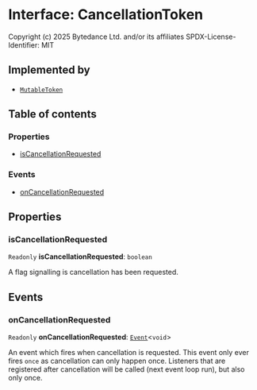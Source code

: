 # Interface: CancellationToken

Copyright (c) 2025 Bytedance Ltd. and/or its affiliates
SPDX-License-Identifier: MIT

## Implemented by

* [`MutableToken`](/en/auto-docs/editor/classes/MutableToken.md)

## Table of contents

### Properties

* [isCancellationRequested](/en/auto-docs/editor/interfaces/CancellationToken-1.md#iscancellationrequested)

### Events

* [onCancellationRequested](/en/auto-docs/editor/interfaces/CancellationToken-1.md#oncancellationrequested)

## Properties

### isCancellationRequested

`Readonly` **isCancellationRequested**: `boolean`

A flag signalling is cancellation has been requested.

## Events

### onCancellationRequested

`Readonly` **onCancellationRequested**: [`Event`](/en/auto-docs/editor/interfaces/Event-1.md)<`void`>

An event which fires when cancellation is requested. This event
only ever fires `once` as cancellation can only happen once. Listeners
that are registered after cancellation will be called (next event loop run),
but also only once.
